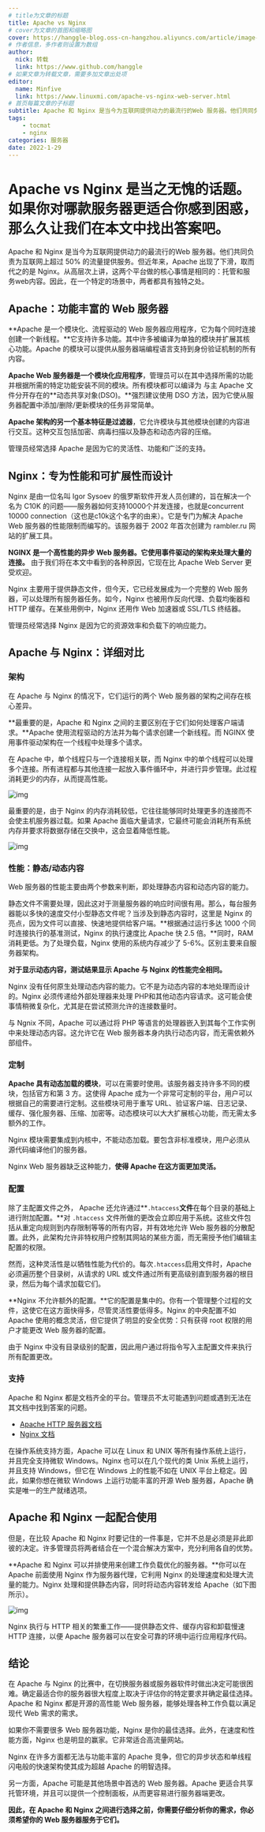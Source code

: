 ```yaml
---
# title为文章的标题
title: Apache vs Nginx
# cover为文章的首图和缩略图
cover: https://hanggle-blog.oss-cn-hangzhou.aliyuncs.com/article/image-20220129085936071.png
# 作者信息，多作者则设置为数组
author: 
  nick: 转载
  link: https://www.github.com/hanggle
# 如果文章为转载文章，需要多加文章出处项
editor:
  name: Minfive
  link: https://www.linuxmi.com/apache-vs-nginx-web-server.html
# 首页每篇文章的子标题
subtitle: Apache 和 Nginx 是当今为互联网提供动力的最流行的Web 服务器。他们共同负责为互联网上超过 50% 的流量提供服务。但近年来，Apache 出现了下滑，取而代之的是 Nginx。从高层次上讲，这两个平台做的核心事情是相同的：托管和服务web内容。因此，在一个特定的场景中，两者都具有独特之处
tags: 
    - tocmat
    - nginx
categories: 服务器
date: 2022-1-29 
---
```


#  **Apache vs Nginx 是当之无愧的话题。如果你对哪款服务器更适合你感到困惑，那么久让我们在本文中找出答案吧。**

Apache 和 Nginx 是当今为互联网提供动力的最流行的Web 服务器。他们共同负责为互联网上超过 50% 的流量提供服务。但近年来，Apache 出现了下滑，取而代之的是 Nginx。从高层次上讲，这两个平台做的核心事情是相同的：托管和服务web内容。因此，在一个特定的场景中，两者都具有独特之处。



## Apache：功能丰富的 Web 服务器

**Apache 是一个模块化、流程驱动的 Web 服务器应用程序，它为每个同时连接创建一个新线程。**它支持许多功能。其中许多被编译为单独的模块并扩展其核心功能。Apache 的模块可以提供从服务器端编程语言支持到身份验证机制的所有内容。

**Apache Web 服务器是一个模块化应用程序**，管理员可以在其中选择所需的功能并根据所需的特定功能安装不同的模块。所有模块都可以编译为 与主 Apache 文件分开存在的**动态共享对象(DSO)。**强烈建议使用 DSO 方法，因为它使从服务器配置中添加/删除/更新模块的任务非常简单。



**Apache 架构的另一个基本特征是过滤器**，它允许模块与其他模块创建的内容进行交互。这种交互包括加密、病毒扫描以及静态和动态内容的压缩。

管理员经常选择 Apache 是因为它的灵活性、功能和广泛的支持。



## Nginx：专为性能和可扩展性而设计

Nginx 是由一位名叫 Igor Sysoev 的俄罗斯软件开发人员创建的，旨在解决一个名为 C10K 的问题——服务器如何支持10000个并发连接，也就是concurrent 10000 connection（这也是c10k这个名字的由来）。它是专门为解决 Apache Web 服务器的性能限制而编写的。该服务器于 2002 年首次创建为 rambler.ru 网站的扩展工具。

**NGINX 是一个高性能的异步 Web 服务器。它使用事件驱动的架构来处理大量的连接。** 由于我们将在本文中看到的各种原因，它现在比 Apache Web Server 更受欢迎。

Nginx 主要用于提供静态文件，但今天，它已经发展成为一个完整的 Web 服务器，可以处理所有服务器任务。如今，Nginx 也被用作反向代理、负载均衡器和 HTTP 缓存。在某些用例中，Nginx 还用作 Web 加速器或 SSL/TLS 终结器。

管理员经常选择 Nginx 是因为它的资源效率和负载下的响应能力。



## Apache 与 Nginx：详细对比

### 架构

在 Apache 与 Nginx 的情况下，它们运行的两个 Web 服务器的架构之间存在核心差异。

**最重要的是，Apache 和 Nginx 之间的主要区别在于它们如何处理客户端请求。**Apache 使用流程驱动的方法并为每个请求创建一个新线程。而 NGINX 使用事件驱动架构在一个线程中处理多个请求。

在 Apache 中，单个线程只与一个连接相关联，而 Nginx 中的单个线程可以处理多个连接。所有进程都与其他连接一起放入事件循环中，并进行异步管理。此过程消耗更少的内存，从而提高性能。

![img](https://hanggle-blog.oss-cn-hangzhou.aliyuncs.com/article/nginx-web-server-architecture.png)

最重要的是，由于 Nginx 的内存消耗较低，它往往能够同时处理更多的连接而不会使主机服务器过载。如果 Apache 面临大量请求，它最终可能会消耗所有系统内存并要求将数据存储在交换中，这会显着降低性能。

![img](https://hanggle-blog.oss-cn-hangzhou.aliyuncs.com/article/apache-web-server-architecture.png)

### 性能：静态/动态内容

Web 服务器的性能主要由两个参数来判断，即处理静态内容和动态内容的能力。

静态文件不需要处理，因此这对于测量服务器的响应时间很有用。那么，每台服务器能以多快的速度交付小型静态文件呢？当涉及到静态内容时，这里是 Nginx 的亮点，因为文件可以直接、快速地提供给客户端。**根据通过运行多达 1000 个同时连接执行的基准测试，Nginx 的执行速度比 Apache 快 2.5 倍。**同时，RAM消耗更低。为了处理负载，Nginx 使用的系统内存减少了 5-6%。区别主要来自服务器架构。

**对于显示动态内容，测试结果显示 Apache 与 Nginx 的性能完全相同。**

Nginx 没有任何原生处理动态内容的能力。它不是为动态内容的本地处理而设计的。Nginx 必须传递给外部处理器来处理 PHP和其他动态内容请求。这可能会使事情稍微复杂化，尤其是在尝试预测允许的连接数量时。

与 Ngnix 不同，Apache 可以通过将 PHP 等语言的处理器嵌入到其每个工作实例中来处理动态内容。这允许它在 Web 服务器本身内执行动态内容，而无需依赖外部组件。

### 定制

**Apache 具有动态加载的模块**，可以在需要时使用。该服务器支持许多不同的模块，包括官方和第 3 方。这使得 Apache 成为一个非常可定制的平台，用户可以根据自己的需要进行定制。这些模块可用于重写 URL、验证客户端、日志记录、缓存、强化服务器、压缩、加密等。动态模块可以大大扩展核心功能，而无需太多额外的工作。

Nginx 模块需要集成到内核中，不能动态加载。要包含非标准模块，用户必须从源代码编译他们的服务器。

Nginx Web 服务器缺乏这种能力，**使得 Apache 在这方面更加灵活。**

### 配置

除了主配置文件之外， Apache 还允许通过**`.htaccess`****文件****在每个目录的基础上进行附加配置。**对 `.htaccess` 文件所做的更改会立即应用于系统。这些文件包括从重定向规则到内存限制等等的所有内容，并有效地允许 Web 服务器的分散配置。此外，此架构允许非特权用户控制其网站的某些方面，而无需授予他们编辑主配置的权限。

然而，这种灵活性是以牺牲性能为代价的。每次`.htaccess`启用文件时，Apache 必须遍历整个目录树，从请求的 URL 或文件通过所有更高级别直到服务器的根目录，然后为每个请求加载它们。

**Nginx 不允许额外的配置。**它的配置是集中的。你有一个管理整个过程的文件，这使它在这方面快得多，尽管灵活性要低得多。Nginx 的中央配置不如 Apache 使用的概念灵活，但它提供了明显的安全优势：只有获得 root 权限的用户才能更改 Web 服务器的配置。

由于 Nginx 中没有目录级别的配置，因此用户通过将指令写入主配置文件来执行所有配置更改。

### 支持

Apache 和 Nginx 都是文档齐全的平台。管理员不太可能遇到问题或遇到无法在其文档中找到答案的问题。

- [Apache HTTP 服务器文档](https://httpd.apache.org/docs/current/)
- [Nginx 文档](https://nginx.org/en/docs/)

在操作系统支持方面，Apache 可以在 Linux 和 UNIX 等所有操作系统上运行，并且完全支持微软 Windows。Nginx 也可以在几个现代的类 Unix 系统上运行，并且支持 Windows，但它在 Windows 上的性能不如在 UNIX 平台上稳定。因此，如果你想在微软 Windows 上运行功能丰富的开源 Web 服务器，Apache 确实是唯一的生产就绪选项。

## Apache 和 Nginx 一起配合使用

但是，在比较 Apache 和 Nginx 时要记住的一件事是，它并不总是必须是非此即彼的决定。许多管理员将两者结合在一个混合解决方案中，充分利用各自的优势。

**Apache 和 Nginx 可以并排使用来创建工作负载优化的服务器。**你可以在 Apache 前面使用 Nginx 作为服务器代理，它利用 Nginx 的处理速度和处理大流量的能力。Nginx 处理和提供静态内容，同时将动态内容转发给 Apache（如下图所示）。

![img](https://hanggle-blog.oss-cn-hangzhou.aliyuncs.com/article/apache-vs-nginx-using-both.png)

Nginx 执行与 HTTP 相关的繁重工作——提供静态文件、缓存内容和卸载慢速 HTTP 连接，以便 Apache 服务器可以在安全可靠的环境中运行应用程序代码。

## 结论

在 Apache 与 Nginx 的比赛中，在切换服务器或服务器软件时做出决定可能很困难。确定最适合你的服务器很大程度上取决于评估你的特定要求并确定最佳选择。Apache 和 Nginx 都是开源的高性能 Web 服务器，能够处理各种工作负载以满足现代 Web 需求的需求。

如果你不需要很多 Web 服务器功能，Nginx 是你的最佳选择。此外，在速度和性能方面，Nginx 也是明显的赢家。它非常适合高流量网站。

Nginx 在许多方面都无法与功能丰富的 Apache 竞争，但它的异步状态和单线程闪电般的快速架构使其成为超越 Apache 的明智选择。

另一方面，Apache 可能是其他场景中首选的 Web 服务器。Apache 更适合共享托管环境，并且可以提供一个控制面板，从而更容易进行服务器端更改。

**因此，在 Apache 和 Nginx 之间进行选择之前，你需要仔细分析你的需求，你必须希望你的 Web 服务器服务于它们。**
